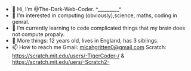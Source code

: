 * 👋 Hi, I’m @The-Dark-Web-Coder. ^_________^
* 👀 I’m interested in computing (obviously),science, maths, coding in genral.
* 🌱 I’m currently learning to code complicated things that my brain does not compute propaly.
* 🧑 More things: 12 years old, lives in England, has 3 siblings.
* 📫 How to reach me Gmail: micahgritten0@gmail.com Scratch: https://scratch.mit.edu/users/-TigerCoder-/  &  https://scratch.mit.edu/uers/-Scratch2-

<!---
More on my profile   ฅ^•ﻌ•^ฅ
--->
